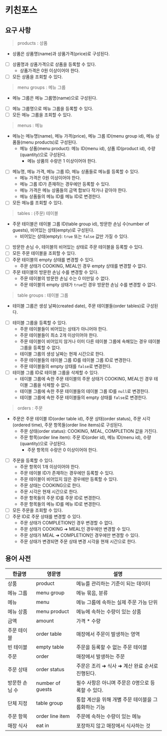 # 키친포스

## 요구 사항

> products : 상품
- 상품은 상품명(name)과 상품가격(price)로 구성된다.
- [ ] 상품명과 상품가격으로 상품을 등록할 수 있다.
  - 상품가격은 0원 이상이어야 한다.
- [ ] 모든 상품을 조회할 수 있다.

> menu groups : 메뉴 그룹
- 메뉴 그룹은 메뉴 그룹명(name)으로 구성된다.
- [ ] 메뉴 그룹명으로 메뉴 그룹을 등록할 수 있다.
- [ ] 모든 메뉴 그룹을 조회할 수 있다.

> menus : 메뉴
- 메뉴는 메뉴명(name), 메뉴 가격(price), 메뉴 그룹 ID(menu group id), 메뉴 상품들(menu products)로 구성된다.
  - 메뉴 상품(menu product): 메뉴 ID(menu id), 상품 ID(product id), 수량(quantity)으로 구성된다.
    - 메뉴 상품의 수량은 1 이상이어야 한다.
- [ ] 메뉴명, 메뉴 가격, 메뉴 그룹 ID, 메뉴 상품들로 메뉴를 등록할 수 있다.
  - 메뉴 가격은 0원 이상이어야 한다.
  - 메뉴 그룹 ID가 존재하는 경우에만 등록할 수 있다.
  - 메뉴 가격은 메뉴 상품들의 금액 합보다 작거나 같아야 한다.
  - 메뉴 상품들의 메뉴 ID를 메뉴 ID로 변경한다.
- [ ] 모든 메뉴를 조회할 수 있다.

> tables : (주문) 테이블
- 주문 테이블은 테이블 그룹 ID(table group id), 방문한 손님 수(number of guests), 비어있는 상태(empty)로 구성된다.
    - 비어있는 상태(empty): `true` 또는 `false` 값만 가질 수 있다.
- [ ] 방문한 손님 수, 테이블의 비어있는 상태로 주문 테이블을 등록할 수 있다.
- [ ] 모든 주문 테이블을 조회할 수 있다.
- [ ] 주문 테이블의 empty 상태를 변경할 수 있다.
  - 주문 상태가 COOKING, MEAL인 경우 empty 상태를 변경할 수 없다.
- [ ] 주문 테이블의 방문한 손님 수를 변경할 수 있다.
  - 주문 테이블의 방문한 손님 수는 0 미만일 수 없다.
  - 주문 테이블의 empty 상태가 `true`인 경우 방문한 손님 수를 변경할 수 없다.

> table groups : 테이블 그룹
- 테이블 그룹은 생성 날짜(created date), 주문 테이블들(order tables)로 구성된다.
- [ ] 테이블 그룹을 등록할 수 있다.
  - 주문 테이블들이 비어있는 상태가 아니어야 한다.
  - 주문 테이블들이 최소 2개 이상이어야 한다.
  - 주문 테이블이 비어있지 않거나 이미 다른 테이블 그룹에 속해있는 경우 테이블 그룹을 등록할 수 없다.
  - 테이블 그룹의 생성 날짜는 현재 시간으로 한다.
  - 주문 테이블들의 테이블 그룹 ID를 테이블 그룹 ID로 변경한다.
  - 주문 테이블들의 empty 상태를 `false`로 변경한다.
- [ ] 테이블 그룹 ID로 테이블 그룹을 삭제할 수 있다. 
  - 테이블 그룹에 속한 주문 테이블의 주문 상태가 COOKING, MEAL인 경우 테이블 그룹을 삭제할 수 없다.
  - 테이블 그룹에 속한 주문 테이블들의 테이블 그룹 ID를 `null`로 변경한다.
  - 테이블 그룹에 속한 주문 테이블들의 empty 상태를 `false`로 변경한다.

> orders : 주문
- 주문은 주문 테이블 ID(order table id), 주문 상태(order status), 주문 시각(ordered time), 주문 항목들(order line items)로 구성된다.
  - 주문 상태(order status): COOKING, MEAL, COMPLETION 값을 가진다.
  - 주문 항목(order line item): 주문 ID(order id), 메뉴 ID(menu id), 수량(quantity)으로 구성된다.
    - 주문 항목의 수량은 0 이상이어야 한다.
- [ ] 주문을 등록할 수 있다.
  - 주문 항목이 1개 이상이어야 한다.
  - 주문 테이블 ID가 존재하는 경우에만 등록할 수 있다.
  - 주문 테이블이 비어있지 않은 경우에만 등록할 수 있다.
  - 주문 상태는 COOKING으로 한다.
  - 주문 시각은 현재 시간으로 한다.
  - 주문 항목들의 주문 ID를 주문 ID로 변경한다.
  - 주문 항목들의 메뉴 ID를 메뉴 ID로 변경한다.
- [ ] 모든 주문을 조회할 수 있다.
- [ ] 주문 ID로 주문 상태를 변경할 수 있다.
  - 주문 상태가 COMPLETION인 경우 변경할 수 없다.
  - 주문 상태가 COOKING ➜ MEAL인 경우에만 변경할 수 있다.
  - 주문 상태가 MEAL ➜ COMPLETION인 경우에만 변경할 수 있다.
  - 주문 상태가 변경되면 주문 상태 변경 시각을 현재 시간으로 한다.

## 용어 사전

| 한글명 | 영문명 | 설명 |
| --- | --- | --- |
| 상품 | product | 메뉴를 관리하는 기준이 되는 데이터 |
| 메뉴 그룹 | menu group | 메뉴 묶음, 분류 |
| 메뉴 | menu | 메뉴 그룹에 속하는 실제 주문 가능 단위 |
| 메뉴 상품 | menu product | 메뉴에 속하는 수량이 있는 상품 |
| 금액 | amount | 가격 * 수량 |
| 주문 테이블 | order table | 매장에서 주문이 발생하는 영역 |
| 빈 테이블 | empty table | 주문을 등록할 수 없는 주문 테이블 |
| 주문 | order | 매장에서 발생하는 주문 |
| 주문 상태 | order status | 주문은 조리 ➜ 식사 ➜ 계산 완료 순서로 진행된다. |
| 방문한 손님 수 | number of guests | 필수 사항은 아니며 주문은 0명으로 등록할 수 있다. |
| 단체 지정 | table group | 통합 계산을 위해 개별 주문 테이블을 그룹화하는 기능 |
| 주문 항목 | order line item | 주문에 속하는 수량이 있는 메뉴 |
| 매장 식사 | eat in | 포장하지 않고 매장에서 식사하는 것 |
